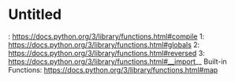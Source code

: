 # Untitled

: https://docs.python.org/3/library/functions.html#compile 1: https://docs.python.org/3/library/functions.html#globals 2: https://docs.python.org/3/library/functions.html#reversed 3: https://docs.python.org/3/library/functions.html#__import__ Built-in Functions: https://docs.python.org/3/library/functions.html#map
